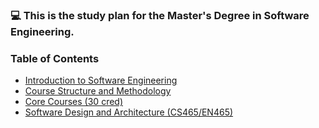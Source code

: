 ### 💻 This is the study plan for the Master's Degree in Software Engineering.

### Table of Contents
- [Introduction to Software Engineering](#introduction-to-software-engineering)
- [Course Structure and Methodology ](#course-structure-and-methodology-)
- [Core Courses (30 cred) ](#core-courses-30-cred-)
- [Software Design and Architecture (CS465/EN465) ](#software-design-and-architecture-cs465en465-)
